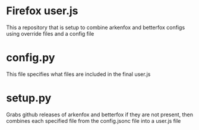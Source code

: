 # Firefox user.js
This a repository that is setup to combine arkenfox and betterfox configs using override files and a config file

# config.py
This file specifies what files are included in the final user.js

# setup.py
Grabs github releases of arkenfox and betterfox if they are not present, then combines each specified file from the config.jsonc file into a user.js file
